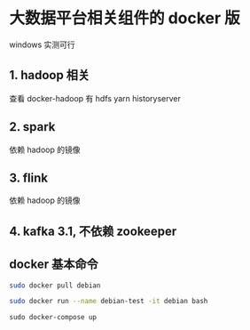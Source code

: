 # 大数据平台相关组件的 docker 版
windows 实测可行

## 1. hadoop 相关
查看  docker-hadoop
有 hdfs  yarn  historyserver

## 2. spark 
依赖 hadoop 的镜像

## 3. flink 
依赖 hadoop 的镜像

## 4. kafka 3.1, 不依赖 zookeeper




## docker 基本命令
```sh
sudo docker pull debian

sudo docker run --name debian-test -it debian bash

```




```
sudo docker-compose up

```